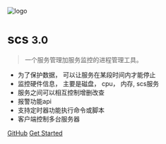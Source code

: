 <!-- _coverpage.md -->

![logo](_media/icon.svg)

# scs <small>3.0</small>

> 一个服务管理加服务监控的进程管理工具。

-  为了保护数据， 可以让服务在某段时间内才能停止
-  监控硬件信息， 主要是磁盘， cpu， 内存,  scs服务  
-  服务之间可以相互控制增删改查  
-  报警功能api  
-  支持定时器功能执行命令或脚本
-  客户端控制多台服务器

[GitHub](https://github.com/hyahm/scs)
[Get Started](#docsify)